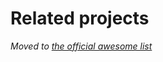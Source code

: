 # Related projects

*Moved to [the official awesome list](https://github.com/mobxjs/awesome-mobx#related-projects-and-utilities)*
